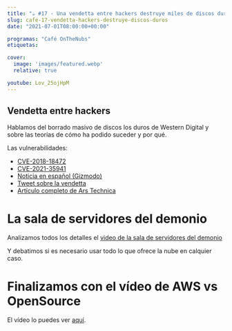 ```yaml
---
title: "☕️ #17 - Una vendetta entre hackers destruye miles de discos duros"
slug: cafe-17-vendetta-hackers-destruye-discos-duros
date: "2021-07-01T08:00:00+00:00"

programas: "Café OnTheNubs"
etiquetas:

cover:
  image: 'images/featured.webp'
  relative: true

youtube: Lov_25ojHpM
---
```


## Vendetta entre hackers
Hablamos del borrado masivo de discos los duros de Western Digital y sobre las teorías de cómo ha podido suceder y por qué.

Las vulnerabilidades:
- [CVE-2018-18472](https://nvd.nist.gov/vuln/detail/CVE-2018-18472)
- [CVE-2021-35941](https://nvd.nist.gov/vuln/detail/CVE-2021-35941)
- [Noticia en español (Gizmodo)](https://es.gizmodo.com/un-duelo-entre-dos-grupos-de-hackers-pudo-provocar-el-b-1847198963)
- [Tweet sobre la vendetta](https://es.gizmodo.com/un-duelo-entre-dos-grupos-de-hackers-pudo-provocar-el-b-1847198963)
- [Artículo completo de Ars Technica](https://arstechnica.com/gadgets/2021/06/hackers-exploited-0-day-not-2018-bug-to-mass-wipe-my-book-live-devices/)

# La sala de servidores del demonio
Analizamos todos los detalles el [video de la sala de servidores del demonio](https://twitter.com/Eugeni_CAT/status/1408754419777388548)

Y debatimos si es necesario usar todo lo que ofrece la nube en calquier caso.

# Finalizamos con el vídeo de AWS vs OpenSource
El vídeo lo puedes ver [aquí](https://twitter.com/QuinnyPig/status/1410260666577915917).
